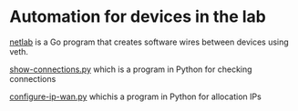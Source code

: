 # Automation for devices in the lab

[netlab](https://github.com/brnuts/netlab/tree/main/Go) is a Go program that creates software wires between devices using veth.

[show-connections.py](https://github.com/brnuts/netlab/blob/main/Python/show-connections.py) which is a program in Python for checking connections 

[configure-ip-wan.py](https://github.com/brnuts/netlab/blob/main/Python/configure-ip-wan.py) whichis a program in Python for allocation IPs
